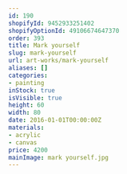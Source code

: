 ```yaml
---
id: 190
shopifyId: 9452933251402
shopifyOptionId: 49106674647370
order: 393
title: Mark yourself
slug: mark-yourself
url: art-works/mark-yourself
aliases: []
categories:
- painting
inStock: true
isVisible: true
height: 60
width: 80
date: 2016-01-01T00:00:00Z
materials:
- acrylic
- canvas
price: 4200
mainImage: mark yourself.jpg
---
```

